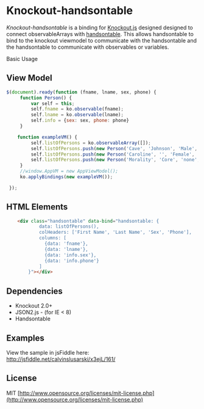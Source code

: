 Knockout-handsontable
=====================

*Knockout-handsontable* is a binding for [Knockout.js](http://knockoutjs.com/) designed  designed to connect observableArrays with [handsontable](https://github.com/warpech/jquery-handsontable).  This allows handsontable to bind to the knockout viewmodel to communicate with the handsontable and the handsontable to communicate with observables or variables.

Basic Usage


View Model
-----------
```js
$(document).ready(function (fname, lname, sex, phone) {
     function Person() {
         var self = this;
         self.fname = ko.observable(fname);
         self.lname = ko.observable(lname);
         self.info = {sex: sex, phone: phone}
     }

    function exampleVM() {
         self.listOfPersons = ko.observableArray([]);
         self.listOfPersons.push(new Person('Cave', 'Johnson', 'Male', '555-5555'));
         self.listOfPersons.push(new Person('Caroline', '', 'Female', '652-4556'));
         self.listOfPersons.push(new Person('Morality', 'Core', 'none', '555-5555'));
     }
     //window.AppVM = new AppViewModel();
     ko.applyBindings(new exampleVM());

 });

```

HTML Elements
-----------
```html
    <div class="handsontable" data-bind="handsontable: {
            data: listOfPersons(),
            colHeaders: ['First Name', 'Last Name', 'Sex', 'Phone'],
            columns: [
              {data: 'fname'},
              {data: 'lname'},
              {data: 'info.sex'},
              {data: 'info.phone'}
            ]
        }"></div>
```


Dependencies
------------
* Knockout 2.0+
* JSON2.js - (for IE < 8)
* Handsontable


Examples
--------

View the sample in jsFiddle here: <http://jsfiddle.net/calvinslusarski/x3ejL/161/>

License
-------
MIT [http://www.opensource.org/licenses/mit-license.php](http://www.opensource.org/licenses/mit-license.php)
